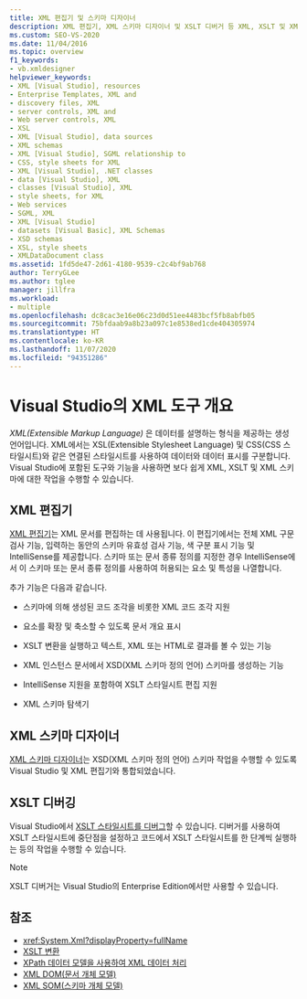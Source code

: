 ```yaml
---
title: XML 편집기 및 스키마 디자이너
description: XML 편집기, XML 스키마 디자이너 및 XSLT 디버거 등 XML, XSLT 및 XML 스키마 작업을 위한 Visual Studio의 도구에 대해 알아봅니다.
ms.custom: SEO-VS-2020
ms.date: 11/04/2016
ms.topic: overview
f1_keywords:
- vb.xmldesigner
helpviewer_keywords:
- XML [Visual Studio], resources
- Enterprise Templates, XML and
- discovery files, XML
- server controls, XML and
- Web server controls, XML
- XSL
- XML [Visual Studio], data sources
- XML schemas
- XML [Visual Studio], SGML relationship to
- CSS, style sheets for XML
- XML [Visual Studio], .NET classes
- data [Visual Studio], XML
- classes [Visual Studio], XML
- style sheets, for XML
- Web services
- SGML, XML
- XML [Visual Studio]
- datasets [Visual Basic], XML Schemas
- XSD schemas
- XSL, style sheets
- XMLDataDocument class
ms.assetid: 1fd5de47-2d61-4180-9539-c2c4bf9ab768
author: TerryGLee
ms.author: tglee
manager: jillfra
ms.workload:
- multiple
ms.openlocfilehash: dc8cac3e16e06c23d0d51ee4483bcf5fb8abfb05
ms.sourcegitcommit: 75bfdaab9a8b23a097c1e8538ed1cde404305974
ms.translationtype: HT
ms.contentlocale: ko-KR
ms.lasthandoff: 11/07/2020
ms.locfileid: "94351286"
---
```

# <a name="overview-of-xml-tools-in-visual-studio"></a>Visual Studio의 XML 도구 개요

*XML(Extensible Markup Language)* 은 데이터를 설명하는 형식을 제공하는 생성 언어입니다. XML에서는 XSL(Extensible Stylesheet Language) 및 CSS(CSS 스타일시트)와 같은 연결된 스타일시트를 사용하여 데이터와 데이터 표시를 구분합니다. Visual Studio에 포함된 도구와 기능을 사용하면 보다 쉽게 XML, XSLT 및 XML 스키마에 대한 작업을 수행할 수 있습니다.

## <a name="xml-editor"></a>XML 편집기

[XML 편집기](xml-editor.md)는 XML 문서를 편집하는 데 사용됩니다. 이 편집기에서는 전체 XML 구문 검사 기능, 입력하는 동안의 스키마 유효성 검사 기능, 색 구분 표시 기능 및 IntelliSense를 제공합니다. 스키마 또는 문서 종류 정의를 지정한 경우 IntelliSense에서 이 스키마 또는 문서 종류 정의를 사용하여 허용되는 요소 및 특성을 나열합니다.

추가 기능은 다음과 같습니다.

- 스키마에 의해 생성된 코드 조각을 비롯한 XML 코드 조각 지원

- 요소를 확장 및 축소할 수 있도록 문서 개요 표시

- XSLT 변환을 실행하고 텍스트, XML 또는 HTML로 결과를 볼 수 있는 기능

- XML 인스턴스 문서에서 XSD(XML 스키마 정의 언어) 스키마를 생성하는 기능

- IntelliSense 지원을 포함하여 XSLT 스타일시트 편집 지원

- XML 스키마 탐색기

## <a name="xml-schema-designer"></a>XML 스키마 디자이너

[XML 스키마 디자이너](xml-schema-designer.md)는 XSD(XML 스키마 정의 언어) 스키마 작업을 수행할 수 있도록 Visual Studio 및 XML 편집기와 통합되었습니다.

## <a name="xslt-debugging"></a>XSLT 디버깅

Visual Studio에서 [XSLT 스타일시트를 디버그](../xml-tools/debugging-xslt.md)할 수 있습니다. 디버거를 사용하여 XSLT 스타일시트에 중단점을 설정하고 코드에서 XSLT 스타일시트를 한 단계씩 실행하는 등의 작업을 수행할 수 있습니다.

> [!NOTE]
> XSLT 디버거는 Visual Studio의 Enterprise Edition에서만 사용할 수 있습니다.

## <a name="see-also"></a>참조

- <xref:System.Xml?displayProperty=fullName>
- [XSLT 변환](/dotnet/standard/data/xml/xslt-transformations)
- [XPath 데이터 모델을 사용하여 XML 데이터 처리](/dotnet/standard/data/xml/process-xml-data-using-the-xpath-data-model)
- [XML DOM(문서 개체 모델)](/dotnet/standard/data/xml/xml-document-object-model-dom)
- [XML SOM(스키마 개체 모델)](/dotnet/standard/data/xml/xml-schema-object-model-som)
